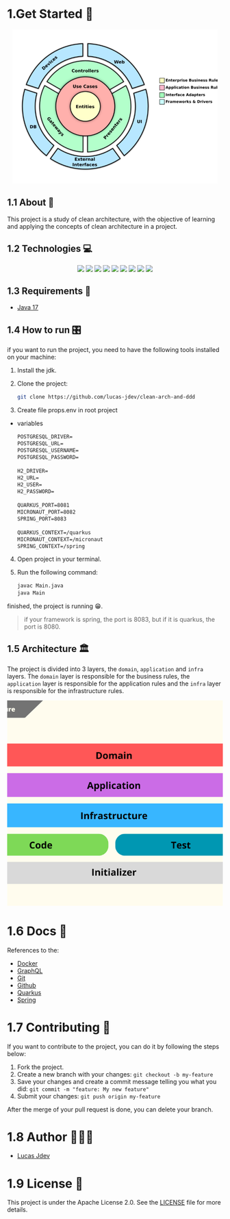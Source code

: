 # 1.Get Started 🚀

<div align="center">
    <img width="480" height="360" style="object-fit:cover;" src="https://raw.githubusercontent.com/lucas-jdev/clean-arch-and-ddd/main/docs/assets/logo-clean-arch.png"/>
</div>

## 1.1 About 📖

This project is a study of clean architecture, with the objective of learning and applying the concepts of clean architecture in a project.

## 1.2 Technologies 💻

<div align="center">
    <img src="https://img.shields.io/badge/Java-ED8B00?style=for-the-badge&logo=java&logoColor=white"/>
    <img src="https://img.shields.io/badge/Spring-6DB33F?style=for-the-badge&logo=spring&logoColor=white"/>
    <img src="https://img.shields.io/badge/Quarkus-FF5722?style=for-the-badge&logo=quarkus&logoColor=white"/>
    <img src="https://img.shields.io/badge/PostgreSQL-316192?style=for-the-badge&logo=postgresql&logoColor=white"/>
    <img src="https://img.shields.io/badge/Hibernate-59666C?style=for-the-badge&logo=hibernate&logoColor=white"/>
    <img src="https://img.shields.io/badge/GraphQL-E10098?style=for-the-badge&logo=graphql&logoColor=white"/>
    <img src="https://img.shields.io/badge/Rest-7ED957?style=for-the-badge&logo=rest&logoColor=white"/>
    <!-- <img src="https://img.shields.io/badge/Docker-2496ED?style=for-the-badge&logo=docker&logoColor=white"/> -->
    <img src="https://img.shields.io/badge/Git-F05032?style=for-the-badge&logo=git&logoColor=white"/>
    <img src="https://img.shields.io/badge/Github-181717?style=for-the-badge&logo=github&logoColor=white"/>
    
</div>

## 1.3 Requirements 📌

* [Java 17][link java 17]

[link java 17]: https://www.oracle.com/java/technologies/javase-jdk17-downloads.html


## 1.4 How to run 🎛️

if you want to run the project, you need to have the following tools installed on your machine:

1. Install the jdk.

2. Clone the project:

    ```bash
    git clone https://github.com/lucas-jdev/clean-arch-and-ddd
    ```
3. Create file props.env in root project
 - variables
    ```properties
    POSTGRESQL_DRIVER=
    POSTGRESQL_URL=
    POSTGRESQL_USERNAME=
    POSTGRESQL_PASSWORD=

    H2_DRIVER=
    H2_URL=
    H2_USER=
    H2_PASSWORD=

    QUARKUS_PORT=8081
    MICRONAUT_PORT=8082
    SPRING_PORT=8083

    QUARKUS_CONTEXT=/quarkus
    MICRONAUT_CONTEXT=/micronaut
    SPRING_CONTEXT=/spring
    ```

4. Open project in your terminal.

5. Run the following command:

    ```bash
    javac Main.java
    java Main
    ```

finished, the project is running 😁.

> if your framework is spring, the port is 8083, but if it is quarkus, the port is 8080.

## 1.5 Architecture 🏛️

The project is divided into 3 layers, the `domain`, `application` and `infra` layers. The `domain` layer is responsible for the business rules, the `application` layer is responsible for the application rules and the `infra` layer is responsible for the infrastructure rules.

<div align="center">
    <img width="720" height="480" style="object-fit:cover" src="https://raw.githubusercontent.com/lucas-jdev/clean-arch-and-ddd/main/docs/assets/arch.png" />
</div>

# 1.6 Docs 📄

References to the:

* [Docker](https://www.docker.com/)
* [GraphQL](https://graphql.org/)
* [Git](https://git-scm.com/)
* [Github](https://github.com/)
* [Quarkus](https://quarkus.io/)
* [Spring](https://spring.io/)
<!-- * [Swagger](https://swagger.io/) -->
<!-- * [Postman](https://www.postman.com/) -->

<!-- summary -->
[link quarkus]: /src/code/infra/framework/quarkus/README.md
[link spring]:/src/code/infra/framework/spring/README.md

# 1.7 Contributing 🤝

If you want to contribute to the project, you can do it by following the steps below:

1. Fork the project.
2. Create a new branch with your changes: `git checkout -b my-feature`
3. Save your changes and create a commit message telling you what you did: `git commit -m "feature: My new feature"`
4. Submit your changes: `git push origin my-feature`

After the merge of your pull request is done, you can delete your branch.

# 1.8 Author 👨🏿‍💻

* [Lucas Jdev][link linkedin]

[link linkedin]: https://www.linkedin.com/in/lucas-fernandes-bb5b401ba/

# 1.9 License 📝

This project is under the Apache License 2.0. See the [LICENSE](/LICENSE) file for more details.